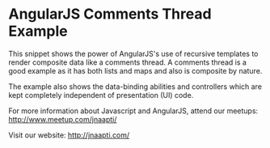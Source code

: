 AngularJS Comments Thread Example
=================================

This snippet shows the power of AngularJS's use of recursive templates to render composite data like a comments thread. A comments thread is a good example as it has both lists and maps and also is composite by nature.

The example also shows the data-binding abilities and controllers which are kept completely independent of presentation (UI) code.

For more information about Javascript and AngularJS, attend our meetups: http://www.meetup.com/jnaapti/

Visit our website: http://jnaapti.com/
